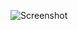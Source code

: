 ![Screenshot](https://raw.githubusercontent.com/Cryakl/Ultimate-RAT-Collection/refs/heads/main/Hawk/Hawk%201.1/Screenshot.png)
